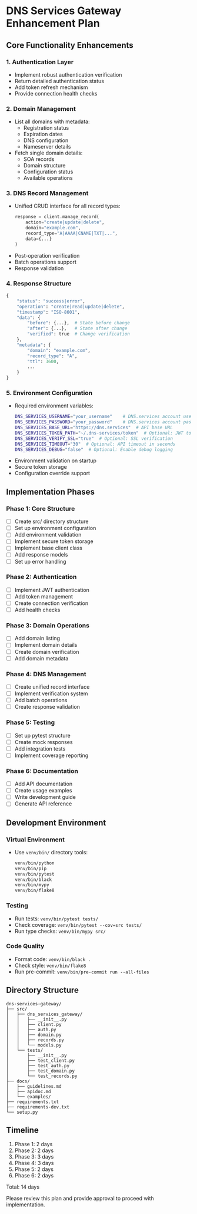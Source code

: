 # DNS Services Gateway Enhancement Plan

## Core Functionality Enhancements

### 1. Authentication Layer
- Implement robust authentication verification
- Return detailed authentication status
- Add token refresh mechanism
- Provide connection health checks

### 2. Domain Management
- List all domains with metadata:
  - Registration status
  - Expiration dates
  - DNS configuration
  - Nameserver details
- Fetch single domain details:
  - SOA records
  - Domain structure
  - Configuration status
  - Available operations

### 3. DNS Record Management
- Unified CRUD interface for all record types:
  ```python
  response = client.manage_record(
      action="create|update|delete",
      domain="example.com",
      record_type="A|AAAA|CNAME|TXT|...",
      data={...}
  )
  ```
- Post-operation verification
- Batch operations support
- Response validation

### 4. Response Structure
```python
{
    "status": "success|error",
    "operation": "create|read|update|delete",
    "timestamp": "ISO-8601",
    "data": {
        "before": {...},  # State before change
        "after": {...},   # State after change
        "verified": true  # Change verification
    },
    "metadata": {
        "domain": "example.com",
        "record_type": "A",
        "ttl": 3600,
        ...
    }
}
```

### 5. Environment Configuration
- Required environment variables:
  ```bash
  DNS_SERVICES_USERNAME="your_username"    # DNS.services account username
  DNS_SERVICES_PASSWORD="your_password"    # DNS.services account password
  DNS_SERVICES_BASE_URL="https://dns.services"  # API base URL
  DNS_SERVICES_TOKEN_PATH="~/.dns-services/token"  # Optional: JWT token storage
  DNS_SERVICES_VERIFY_SSL="true"  # Optional: SSL verification
  DNS_SERVICES_TIMEOUT="30"  # Optional: API timeout in seconds
  DNS_SERVICES_DEBUG="false"  # Optional: Enable debug logging
  ```
- Environment validation on startup
- Secure token storage
- Configuration override support

## Implementation Phases

### Phase 1: Core Structure
- [ ] Create src/ directory structure
- [ ] Set up environment configuration
- [ ] Add environment validation
- [ ] Implement secure token storage
- [ ] Implement base client class
- [ ] Add response models
- [ ] Set up error handling

### Phase 2: Authentication
- [ ] Implement JWT authentication
- [ ] Add token management
- [ ] Create connection verification
- [ ] Add health checks

### Phase 3: Domain Operations
- [ ] Add domain listing
- [ ] Implement domain details
- [ ] Create domain verification
- [ ] Add domain metadata

### Phase 4: DNS Management
- [ ] Create unified record interface
- [ ] Implement verification system
- [ ] Add batch operations
- [ ] Create response validation

### Phase 5: Testing
- [ ] Set up pytest structure
- [ ] Create mock responses
- [ ] Add integration tests
- [ ] Implement coverage reporting

### Phase 6: Documentation
- [ ] Add API documentation
- [ ] Create usage examples
- [ ] Write development guide
- [ ] Generate API reference

## Development Environment

### Virtual Environment
- Use `venv/bin/` directory tools:
  ```bash
  venv/bin/python
  venv/bin/pip
  venv/bin/pytest
  venv/bin/black
  venv/bin/mypy
  venv/bin/flake8
  ```

### Testing
- Run tests: `venv/bin/pytest tests/`
- Check coverage: `venv/bin/pytest --cov=src tests/`
- Run type checks: `venv/bin/mypy src/`

### Code Quality
- Format code: `venv/bin/black .`
- Check style: `venv/bin/flake8`
- Run pre-commit: `venv/bin/pre-commit run --all-files`

## Directory Structure
```
dns-services-gateway/
├── src/
│   ├── dns_services_gateway/
│   │   ├── __init__.py
│   │   ├── client.py
│   │   ├── auth.py
│   │   ├── domain.py
│   │   ├── records.py
│   │   └── models.py
│   └── tests/
│       ├── __init__.py
│       ├── test_client.py
│       ├── test_auth.py
│       ├── test_domain.py
│       └── test_records.py
├── docs/
│   ├── guidelines.md
│   ├── apidoc.md
│   └── examples/
├── requirements.txt
├── requirements-dev.txt
└── setup.py
```

## Timeline
1. Phase 1: 2 days
2. Phase 2: 2 days
3. Phase 3: 3 days
4. Phase 4: 3 days
5. Phase 5: 2 days
6. Phase 6: 2 days

Total: 14 days

Please review this plan and provide approval to proceed with implementation.
